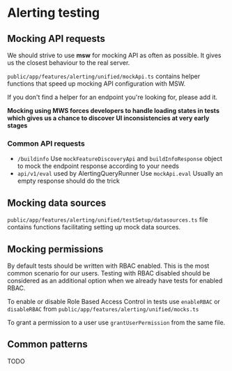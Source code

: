 # Alerting testing

## Mocking API requests

We should strive to use **msw** for mocking API as often as possible.
It gives us the closest behaviour to the real server.

`public/app/features/alerting/unified/mockApi.ts` contains helper functions that speed up mocking API configuration with MSW.

If you don't find a helper for an endpoint you're looking for, please add it.

**Mocking using MWS forces developers to handle loading states in tests which gives us a chance to discover UI inconsistencies at very early stages**

### Common API requests

- `/buildinfo`
  Use `mockFeatureDiscoveryApi` and `buildInfoResponse` object to mock the endpoint response according to your needs
- `api/v1/eval` used by AlertingQueryRunner
  Use `mockApi.eval` Usually an empty response should do the trick

## Mocking data sources

`public/app/features/alerting/unified/testSetup/datasources.ts` file contains functions facilitating setting up mock data sources.

## Mocking permissions

By default tests should be written with RBAC enabled. This is the most common scenario for our users.
Testing with RBAC disabled should be considered as an additional option when we already have tests for enabled RBAC.

To enable or disable Role Based Access Control in tests use
`enableRBAC` or `disableRBAC` from `public/app/features/alerting/unified/mocks.ts`

To grant a permission to a user use `grantUserPermission` from the same file.

## Common patterns

TODO
